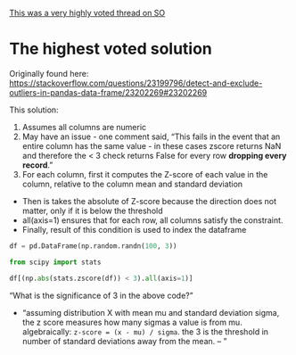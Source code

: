 [This was a very highly voted thread on SO](https://stackoverflow.com/questions/23199796/detect-and-exclude-outliers-in-pandas-data-frame)

# The highest voted solution
Originally found here: https://stackoverflow.com/questions/23199796/detect-and-exclude-outliers-in-pandas-data-frame/23202269#23202269

This solution:
1. Assumes all columns are numeric 
1.  May have an issue - one comment said, “This fails in the event that an entire column has the same value - in these cases zscore returns NaN and therefore the < 3 check returns False for every row **dropping every record**.”
1. For each column, first it computes the Z-score of each value in the column, relative to the column mean and standard deviation
- Then is takes the absolute of Z-score because the direction does not matter, only if it is below the threshold
- all(axis=1) ensures that for each row, all columns satisfy the constraint.
- Finally, result of this condition is used to index the dataframe
```python   
df = pd.DataFrame(np.random.randn(100, 3))

from scipy import stats

df[(np.abs(stats.zscore(df)) < 3).all(axis=1)]

```

“What is the significance of 3 in the above code?”
- “assuming distribution X with mean mu and standard deviation sigma, the z score measures how many sigmas a value is from mu. algebraically: `z-score = (x - mu) / sigma`. the 3 is the threshold in number of standard deviations away from the mean. – ”

